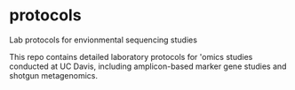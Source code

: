 protocols
=========

Lab protocols for envionmental sequencing studies

This repo contains detailed laboratory protocols for 'omics studies conducted at UC Davis, including amplicon-based marker gene studies and shotgun metagenomics.
